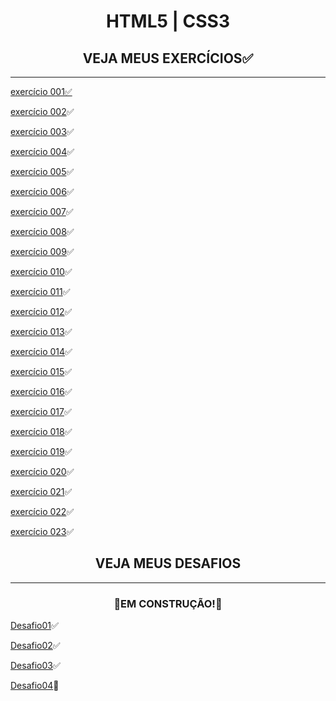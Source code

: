 <h1 
align="center">HTML5 | CSS3
</h1>

<h2 align="center">VEJA MEUS EXERCÍCIOS✅</h2>

***

<p>
<a href="https://hiagosilvaanjos.github.io/html-css/exerc%C3%ADcios/ex001/index.html">exercício 001✅</a>
</p>

[exercício 002](https://hiagosilvaanjos.github.io/html-css/exerc%C3%ADcios/ex002/index.html)✅

[exercício 003](https://hiagosilvaanjos.github.io/html-css/exerc%C3%ADcios/ex003/index.html)✅

[exercício 004](https://hiagosilvaanjos.github.io/html-css/exerc%C3%ADcios/ex004/index.html)✅

[exercício 005](https://hiagosilvaanjos.github.io/html-css/exerc%C3%ADcios/ex005/index.html)✅

[exercício 006](https://hiagosilvaanjos.github.io/html-css/exerc%C3%ADcios/ex006/index.html)✅

[exercício 007](https://hiagosilvaanjos.github.io/html-css/exerc%C3%ADcios/ex007/index.html)✅

[exercício 008](https://hiagosilvaanjos.github.io/html-css/exerc%C3%ADcios/ex008/index.html)✅

[exercício 009](https://hiagosilvaanjos.github.io/html-css/exerc%C3%ADcios/ex008B/index.html)✅

[exercício 010](https://hiagosilvaanjos.github.io/html-css/exerc%C3%ADcios/ex009/index.html)✅

[exercício 011](https://hiagosilvaanjos.github.io/html-css/exerc%C3%ADcios/ex010/index.html)✅

[exercício 012](https://hiagosilvaanjos.github.io/html-css/exerc%C3%ADcios/ex011/index.html)✅

[exercício 013](https://hiagosilvaanjos.github.io/html-css/exerc%C3%ADcios/ex012/index.html)✅

[exercício 014](https://hiagosilvaanjos.github.io/html-css/exerc%C3%ADcios/ex013/index.html)✅

[exercício 015](https://hiagosilvaanjos.github.io/html-css/exerc%C3%ADcios/ex014/index.html)✅

[exercício 016](https://hiagosilvaanjos.github.io/html-css/exerc%C3%ADcios/ex015/index.html)✅

[exercício 017](https://hiagosilvaanjos.github.io/html-css/exerc%C3%ADcios/ex016/index.html)✅

[exercício 018](https://hiagosilvaanjos.github.io/html-css/exerc%C3%ADcios/ex017/index.html)✅

[exercício 019](https://hiagosilvaanjos.github.io/html-css/exerc%C3%ADcios/ex018/index.html)✅

[exercício 020](https://hiagosilvaanjos.github.io/html-css/exerc%C3%ADcios/ex019/index.html)✅

[exercício 021](https://hiagosilvaanjos.github.io/html-css/exerc%C3%ADcios/ex020/index.html)✅

[exercício 022](https://hiagosilvaanjos.github.io/html-css/exerc%C3%ADcios/ex021/index.html)✅

[exercício 023](https://hiagosilvaanjos.github.io/html-css/exerc%C3%ADcios/ex021B)✅

<h2 align="center">VEJA MEUS DESAFIOS</h2>

***

<h3 align="center">🚧EM CONSTRUÇÃO!🚧</h3>

[Desafio01](https://hiagosilvaanjos.github.io/html-css/desafios/Desafio01/index.html)✅

[Desafio02](https://hiagosilvaanjos.github.io/html-css/desafios/Desafio02/index.html)✅

[Desafio03](https://hiagosilvaanjos.github.io/html-css/desafios/Desafio03/index.html)✅

[Desafio04](https://hiagosilvaanjos.github.io/html-css/desafios/Desafio04/index.html)🚧